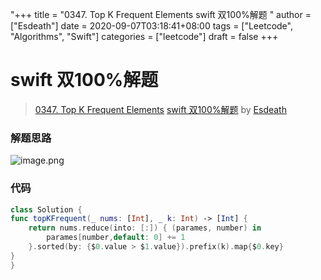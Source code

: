 "+++
title = "0347. Top K Frequent Elements swift  双100%解题 "
author = ["Esdeath"]
date = 2020-09-07T03:18:41+08:00
tags = ["Leetcode", "Algorithms", "Swift"]
categories = ["leetcode"]
draft = false
+++

# swift  双100%解题

> [0347. Top K Frequent Elements](https://leetcode-cn.com/problems/top-k-frequent-elements/)
> [swift  双100%解题](https://leetcode-cn.com/problems/top-k-frequent-elements/solution/swift-shuang-100jie-ti-by-esdeath/) by [Esdeath](https://leetcode-cn.com/u/esdeath/)

### 解题思路
![image.png](https://pic.leetcode-cn.com/1599448717-VIpRiN-image.png)

### 代码

```swift
class Solution {
func topKFrequent(_ nums: [Int], _ k: Int) -> [Int] {
    return nums.reduce(into: [:]) { (parames, number) in
        parames[number,default: 0] += 1
    }.sorted(by: {$0.value > $1.value}).prefix(k).map{$0.key}
}
}
```